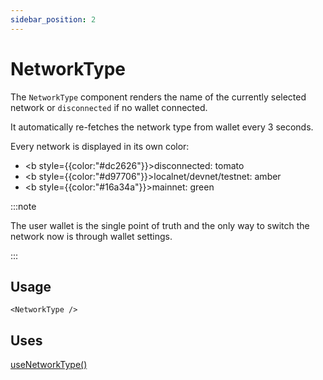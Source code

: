 ```yaml
---
sidebar_position: 2
---
```


# NetworkType

The `NetworkType` component renders the name of the currently selected network or `disconnected` if no wallet connected.

It automatically re-fetches the network type from wallet every 3 seconds.

Every network is displayed in its own color:
- <b style={{color:"#dc2626"}}>disconnected</b>: tomato
- <b style={{color:"#d97706"}}>localnet/devnet/testnet</b>: amber
- <b style={{color:"#16a34a"}}>mainnet</b>: green

:::note

The user wallet is the single point of truth and the only way to switch the network now is through wallet settings.

:::


## Usage

```tsx title="MyComponent.tsx"
<NetworkType />
```

## Uses

[useNetworkType()](../hooks/useSynchronizedNetworkType.md)
